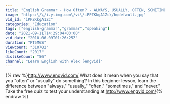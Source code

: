 ```yaml
---
title: "English Grammar - How Often? - ALWAYS, USUALLY, OFTEN, SOMETIMES, NEVER"
image: "https:\/\/i.ytimg.com\/vi\/iPPZKkgA1Zc\/hqdefault.jpg"
vid_id: "iPPZKkgA1Zc"
categories: "Education"
tags: ["english-grammar","grammar","speaking"]
date: "2021-09-11T14:29:04+03:00"
vid_date: "2010-06-09T01:26:25Z"
duration: "PT5M6S"
viewcount: "310702"
likeCount: "2017"
dislikeCount: "56"
channel: "Learn English with Alex [engVid]"
---
```

{% raw %}<a rel="nofollow" target="blank" href="http://www.engvid.com/">http://www.engvid.com/</a> What does it mean when you say that you &quot;often&quot; or &quot;usually&quot; do something? In this beginner lesson, learn the difference between &quot;always,&quot; &quot;usually,&quot; &quot;often,&quot; &quot;sometimes,&quot; and &quot;never.&quot; Take the free quiz to test your understanding at <a rel="nofollow" target="blank" href="http://www.engvid.com/">http://www.engvid.com/</a>{% endraw %}
